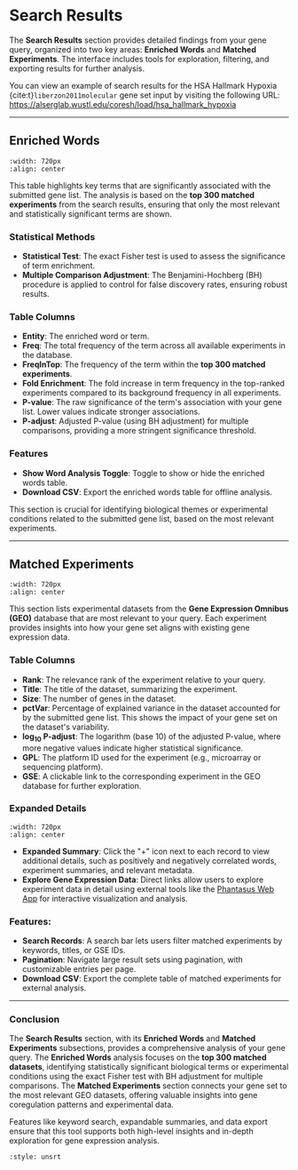 # Search Results

The **Search Results** section provides detailed findings from your gene query, organized into two key areas: **Enriched Words** and **Matched Experiments**. The interface includes tools for exploration, filtering, and exporting results for further analysis.

You can view an example of search results for the HSA Hallmark Hypoxia {cite:t}`liberzon2011molecular` gene set input by visiting the following URL:
<a href="https://alserglab.wustl.edu/coresh/load/hsa_hallmark_hypoxia" target="_blank">https://alserglab.wustl.edu/coresh/load/hsa_hallmark_hypoxia</a>

---

## Enriched Words

```{image} ../images/enriched_words.png
:width: 720px
:align: center
```

This table highlights key terms that are significantly associated with the submitted gene list. The analysis is based on the **top 300 matched experiments** from the search results, ensuring that only the most relevant and statistically significant terms are shown.

### Statistical Methods
- **Statistical Test**: The exact Fisher test is used to assess the significance of term enrichment.
- **Multiple Comparison Adjustment**: The Benjamini-Hochberg (BH) procedure is applied to control for false discovery rates, ensuring robust results.

### Table Columns
- **Entity**: The enriched word or term.
- **Freq**: The total frequency of the term across all available experiments in the database.
- **FreqInTop**: The frequency of the term within the **top 300 matched experiments**.
- **Fold Enrichment**: The fold increase in term frequency in the top-ranked experiments compared to its background frequency in all experiments.
- **P-value**: The raw significance of the term's association with your gene list. Lower values indicate stronger associations.
- **P-adjust**: Adjusted P-value (using BH adjustment) for multiple comparisons, providing a more stringent significance threshold.

### Features
- **Show Word Analysis Toggle**: Toggle to show or hide the enriched words table.
- **Download CSV**: Export the enriched words table for offline analysis.

This section is crucial for identifying biological themes or experimental conditions related to the submitted gene list, based on the most relevant experiments.

---

## Matched Experiments

```{image} ../images/records.png
:width: 720px
:align: center
```

This section lists experimental datasets from the **Gene Expression Omnibus (GEO)** database that are most relevant to your query. Each experiment provides insights into how your gene set aligns with existing gene expression data.

### Table Columns
- **Rank**: The relevance rank of the experiment relative to your query.
- **Title**: The title of the dataset, summarizing the experiment. 
- **Size**: The number of genes in the dataset.
- **pctVar**: Percentage of explained variance in the dataset accounted for by the submitted gene list. This shows the impact of your gene set on the dataset's variability.
- **log<sub>10</sub> P-adjust**: The logarithm (base 10) of the adjusted P-value, where more negative values indicate higher statistical significance.
- **GPL**: The platform ID used for the experiment (e.g., microarray or sequencing platform).
- **GSE**: A clickable link to the corresponding experiment in the GEO database for further exploration.

### Expanded Details

```{image} ../images/expandable_records.png
:width: 720px
:align: center
```

- **Expanded Summary**: Click the "+" icon next to each record to view additional details, such as positively and negatively correlated words, experiment summaries, and relevant metadata.
- **Explore Gene Expression Data**: Direct links allow users to explore experiment data in detail using external tools like the [Phantasus Web App](https://elifesciences.org/articles/85722) for interactive visualization and analysis.

### Features:
- **Search Records**: A search bar lets users filter matched experiments by keywords, titles, or GSE IDs.
- **Pagination**: Navigate large result sets using pagination, with customizable entries per page.
- **Download CSV**: Export the complete table of matched experiments for external analysis.

---

### Conclusion

The **Search Results** section, with its **Enriched Words** and **Matched Experiments** subsections, provides a comprehensive analysis of your gene query. The **Enriched Words** analysis focuses on the **top 300 matched datasets**, identifying statistically significant biological terms or experimental conditions using the exact Fisher test with BH adjustment for multiple comparisons. The **Matched Experiments** section connects your gene set to the most relevant GEO datasets, offering valuable insights into gene coregulation patterns and experimental data. 

Features like keyword search, expandable summaries, and data export ensure that this tool supports both high-level insights and in-depth exploration for gene expression analysis.


```{bibliography}
:style: unsrt
```